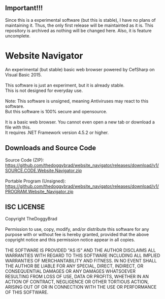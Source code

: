 ## Important!!!
Since this is a experimental software (but this is stable), I have no plans of maintaining it. Thus, the only first release will be maintainted as it is. This repository is archived as nothing will be changed here. Also, it is feature uncomplete.

# Website Navigator
An experimental (but stable) basic web browser powered by CefSharp on Visual Basic 2015.
<br>
<br>
This software is just an experiment, but it is already stable.
<br>
This is not designed for everyday use.
<br>
<br>
Note: This software is unsigned, meaning Antiviruses may react to this software. 
<br>
But this software is 100% secure and opensource.
<br>
<br>
It is a basic web browser. You cannot even open a new tab or download a file with this.
<br>
It requires .NET Framework version 4.5.2 or higher.

## Downloads and Source Code
Source Code (ZIP): https://github.com/thedoggybrad/website_navigator/releases/download/v1/SOURCE.CODE.Website.Navigator.zip
<br>
<br>
Portable Program (Unsigned): https://github.com/thedoggybrad/website_navigator/releases/download/v1/PROGRAM.Website_Navigator.zip

## ISC LICENSE
Copyright TheDoggyBrad
<br>
<br>
Permission to use, copy, modify, and/or distribute this software for any purpose with or without fee is hereby granted, provided that the above copyright notice and this permission notice appear in all copies.
<br>
<br>
THE SOFTWARE IS PROVIDED "AS IS" AND THE AUTHOR DISCLAIMS ALL WARRANTIES WITH REGARD TO THIS SOFTWARE INCLUDING ALL IMPLIED WARRANTIES OF MERCHANTABILITY AND FITNESS. IN NO EVENT SHALL THE AUTHOR BE LIABLE FOR ANY SPECIAL, DIRECT, INDIRECT, OR CONSEQUENTIAL DAMAGES OR ANY DAMAGES WHATSOEVER RESULTING FROM LOSS OF USE, DATA OR PROFITS, WHETHER IN AN ACTION OF CONTRACT, NEGLIGENCE OR OTHER TORTIOUS ACTION, ARISING OUT OF OR IN CONNECTION WITH THE USE OR PERFORMANCE OF THIS SOFTWARE.
